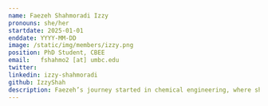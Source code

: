 ```yaml
---
name: Faezeh Shahmoradi Izzy
pronouns: she/her
startdate: 2025-01-01
enddate: YYYY-MM-DD
image: /static/img/members/izzy.png
position: PhD Student, CBEE
email:   fshahmo2 [at] umbc.edu
twitter: 
linkedin: izzy-shahmoradi
github: IzzyShah
description: Faezeh’s journey started in chemical engineering, where she earned her bachelor’s degree, and later she added an MBA to her toolkit. Now, as a Ph.D. student in Chemical Engineering, she’s exploring a question that fascinates her: what if the way we draw analogies could help us predict the properties of materials? She loves mixing hands-on engineering experience with data-driven tools, always looking for new ways to connect ideas that don’t usually meet. For her, the most exciting breakthroughs come from thinking outside the box. Outside of research, she enjoys being in nature; hiking, walking by the water, or just getting some fresh air. She also loves reading, especially books on psychology and philosophy.
---
```

